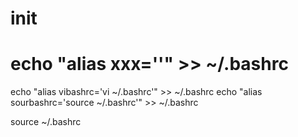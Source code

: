 # init

# echo "alias xxx=''" >> ~/.bashrc

echo "alias vibashrc='vi ~/.bashrc'" >> ~/.bashrc
echo "alias sourbashrc='source ~/.bashrc'" >> ~/.bashrc




source ~/.bashrc
